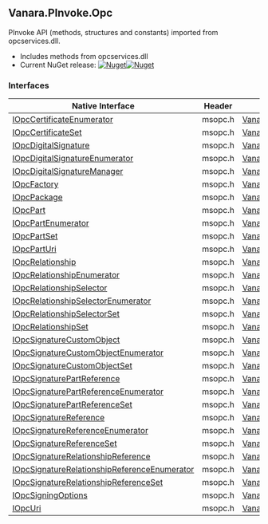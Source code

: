 ## Vanara.PInvoke.Opc  
PInvoke API (methods, structures and constants) imported from opcservices.dll.

- Includes methods from opcservices.dll  
- Current NuGet release: [![Nuget](https://img.shields.io/nuget/v/Vanara.PInvoke.Opc?logo=nuget&style=flat-square)![Nuget](https://img.shields.io/nuget/dt/Vanara.PInvoke.Opc?label=%20&style=flat-square)](https://www.nuget.org/packages/Vanara.PInvoke.Opc)  
### Interfaces  
Native Interface | Header | Managed Interface  
--- | --- | ---  
[IOpcCertificateEnumerator](https://www.google.com/search?num=5&q=IOpcCertificateEnumerator+site%3Adocs.microsoft.com) | msopc.h | [Vanara.PInvoke.Opc.IOpcCertificateEnumerator](https://github.com/dahall/Vanara/search?l=C%23&q=IOpcCertificateEnumerator)  
[IOpcCertificateSet](https://www.google.com/search?num=5&q=IOpcCertificateSet+site%3Adocs.microsoft.com) | msopc.h | [Vanara.PInvoke.Opc.IOpcCertificateSet](https://github.com/dahall/Vanara/search?l=C%23&q=IOpcCertificateSet)  
[IOpcDigitalSignature](https://www.google.com/search?num=5&q=IOpcDigitalSignature+site%3Adocs.microsoft.com) | msopc.h | [Vanara.PInvoke.Opc.IOpcDigitalSignature](https://github.com/dahall/Vanara/search?l=C%23&q=IOpcDigitalSignature)  
[IOpcDigitalSignatureEnumerator](https://www.google.com/search?num=5&q=IOpcDigitalSignatureEnumerator+site%3Adocs.microsoft.com) | msopc.h | [Vanara.PInvoke.Opc.IOpcDigitalSignatureEnumerator](https://github.com/dahall/Vanara/search?l=C%23&q=IOpcDigitalSignatureEnumerator)  
[IOpcDigitalSignatureManager](https://www.google.com/search?num=5&q=IOpcDigitalSignatureManager+site%3Adocs.microsoft.com) | msopc.h | [Vanara.PInvoke.Opc.IOpcDigitalSignatureManager](https://github.com/dahall/Vanara/search?l=C%23&q=IOpcDigitalSignatureManager)  
[IOpcFactory](https://www.google.com/search?num=5&q=IOpcFactory+site%3Adocs.microsoft.com) | msopc.h | [Vanara.PInvoke.Opc.IOpcFactory](https://github.com/dahall/Vanara/search?l=C%23&q=IOpcFactory)  
[IOpcPackage](https://www.google.com/search?num=5&q=IOpcPackage+site%3Adocs.microsoft.com) | msopc.h | [Vanara.PInvoke.Opc.IOpcPackage](https://github.com/dahall/Vanara/search?l=C%23&q=IOpcPackage)  
[IOpcPart](https://www.google.com/search?num=5&q=IOpcPart+site%3Adocs.microsoft.com) | msopc.h | [Vanara.PInvoke.Opc.IOpcPart](https://github.com/dahall/Vanara/search?l=C%23&q=IOpcPart)  
[IOpcPartEnumerator](https://www.google.com/search?num=5&q=IOpcPartEnumerator+site%3Adocs.microsoft.com) | msopc.h | [Vanara.PInvoke.Opc.IOpcPartEnumerator](https://github.com/dahall/Vanara/search?l=C%23&q=IOpcPartEnumerator)  
[IOpcPartSet](https://www.google.com/search?num=5&q=IOpcPartSet+site%3Adocs.microsoft.com) | msopc.h | [Vanara.PInvoke.Opc.IOpcPartSet](https://github.com/dahall/Vanara/search?l=C%23&q=IOpcPartSet)  
[IOpcPartUri](https://www.google.com/search?num=5&q=IOpcPartUri+site%3Adocs.microsoft.com) | msopc.h | [Vanara.PInvoke.Opc.IOpcPartUri](https://github.com/dahall/Vanara/search?l=C%23&q=IOpcPartUri)  
[IOpcRelationship](https://www.google.com/search?num=5&q=IOpcRelationship+site%3Adocs.microsoft.com) | msopc.h | [Vanara.PInvoke.Opc.IOpcRelationship](https://github.com/dahall/Vanara/search?l=C%23&q=IOpcRelationship)  
[IOpcRelationshipEnumerator](https://www.google.com/search?num=5&q=IOpcRelationshipEnumerator+site%3Adocs.microsoft.com) | msopc.h | [Vanara.PInvoke.Opc.IOpcRelationshipEnumerator](https://github.com/dahall/Vanara/search?l=C%23&q=IOpcRelationshipEnumerator)  
[IOpcRelationshipSelector](https://www.google.com/search?num=5&q=IOpcRelationshipSelector+site%3Adocs.microsoft.com) | msopc.h | [Vanara.PInvoke.Opc.IOpcRelationshipSelector](https://github.com/dahall/Vanara/search?l=C%23&q=IOpcRelationshipSelector)  
[IOpcRelationshipSelectorEnumerator](https://www.google.com/search?num=5&q=IOpcRelationshipSelectorEnumerator+site%3Adocs.microsoft.com) | msopc.h | [Vanara.PInvoke.Opc.IOpcRelationshipSelectorEnumerator](https://github.com/dahall/Vanara/search?l=C%23&q=IOpcRelationshipSelectorEnumerator)  
[IOpcRelationshipSelectorSet](https://www.google.com/search?num=5&q=IOpcRelationshipSelectorSet+site%3Adocs.microsoft.com) | msopc.h | [Vanara.PInvoke.Opc.IOpcRelationshipSelectorSet](https://github.com/dahall/Vanara/search?l=C%23&q=IOpcRelationshipSelectorSet)  
[IOpcRelationshipSet](https://www.google.com/search?num=5&q=IOpcRelationshipSet+site%3Adocs.microsoft.com) | msopc.h | [Vanara.PInvoke.Opc.IOpcRelationshipSet](https://github.com/dahall/Vanara/search?l=C%23&q=IOpcRelationshipSet)  
[IOpcSignatureCustomObject](https://www.google.com/search?num=5&q=IOpcSignatureCustomObject+site%3Adocs.microsoft.com) | msopc.h | [Vanara.PInvoke.Opc.IOpcSignatureCustomObject](https://github.com/dahall/Vanara/search?l=C%23&q=IOpcSignatureCustomObject)  
[IOpcSignatureCustomObjectEnumerator](https://www.google.com/search?num=5&q=IOpcSignatureCustomObjectEnumerator+site%3Adocs.microsoft.com) | msopc.h | [Vanara.PInvoke.Opc.IOpcSignatureCustomObjectEnumerator](https://github.com/dahall/Vanara/search?l=C%23&q=IOpcSignatureCustomObjectEnumerator)  
[IOpcSignatureCustomObjectSet](https://www.google.com/search?num=5&q=IOpcSignatureCustomObjectSet+site%3Adocs.microsoft.com) | msopc.h | [Vanara.PInvoke.Opc.IOpcSignatureCustomObjectSet](https://github.com/dahall/Vanara/search?l=C%23&q=IOpcSignatureCustomObjectSet)  
[IOpcSignaturePartReference](https://www.google.com/search?num=5&q=IOpcSignaturePartReference+site%3Adocs.microsoft.com) | msopc.h | [Vanara.PInvoke.Opc.IOpcSignaturePartReference](https://github.com/dahall/Vanara/search?l=C%23&q=IOpcSignaturePartReference)  
[IOpcSignaturePartReferenceEnumerator](https://www.google.com/search?num=5&q=IOpcSignaturePartReferenceEnumerator+site%3Adocs.microsoft.com) | msopc.h | [Vanara.PInvoke.Opc.IOpcSignaturePartReferenceEnumerator](https://github.com/dahall/Vanara/search?l=C%23&q=IOpcSignaturePartReferenceEnumerator)  
[IOpcSignaturePartReferenceSet](https://www.google.com/search?num=5&q=IOpcSignaturePartReferenceSet+site%3Adocs.microsoft.com) | msopc.h | [Vanara.PInvoke.Opc.IOpcSignaturePartReferenceSet](https://github.com/dahall/Vanara/search?l=C%23&q=IOpcSignaturePartReferenceSet)  
[IOpcSignatureReference](https://www.google.com/search?num=5&q=IOpcSignatureReference+site%3Adocs.microsoft.com) | msopc.h | [Vanara.PInvoke.Opc.IOpcSignatureReference](https://github.com/dahall/Vanara/search?l=C%23&q=IOpcSignatureReference)  
[IOpcSignatureReferenceEnumerator](https://www.google.com/search?num=5&q=IOpcSignatureReferenceEnumerator+site%3Adocs.microsoft.com) | msopc.h | [Vanara.PInvoke.Opc.IOpcSignatureReferenceEnumerator](https://github.com/dahall/Vanara/search?l=C%23&q=IOpcSignatureReferenceEnumerator)  
[IOpcSignatureReferenceSet](https://www.google.com/search?num=5&q=IOpcSignatureReferenceSet+site%3Adocs.microsoft.com) | msopc.h | [Vanara.PInvoke.Opc.IOpcSignatureReferenceSet](https://github.com/dahall/Vanara/search?l=C%23&q=IOpcSignatureReferenceSet)  
[IOpcSignatureRelationshipReference](https://www.google.com/search?num=5&q=IOpcSignatureRelationshipReference+site%3Adocs.microsoft.com) | msopc.h | [Vanara.PInvoke.Opc.IOpcSignatureRelationshipReference](https://github.com/dahall/Vanara/search?l=C%23&q=IOpcSignatureRelationshipReference)  
[IOpcSignatureRelationshipReferenceEnumerator](https://www.google.com/search?num=5&q=IOpcSignatureRelationshipReferenceEnumerator+site%3Adocs.microsoft.com) | msopc.h | [Vanara.PInvoke.Opc.IOpcSignatureRelationshipReferenceEnumerator](https://github.com/dahall/Vanara/search?l=C%23&q=IOpcSignatureRelationshipReferenceEnumerator)  
[IOpcSignatureRelationshipReferenceSet](https://www.google.com/search?num=5&q=IOpcSignatureRelationshipReferenceSet+site%3Adocs.microsoft.com) | msopc.h | [Vanara.PInvoke.Opc.IOpcSignatureRelationshipReferenceSet](https://github.com/dahall/Vanara/search?l=C%23&q=IOpcSignatureRelationshipReferenceSet)  
[IOpcSigningOptions](https://www.google.com/search?num=5&q=IOpcSigningOptions+site%3Adocs.microsoft.com) | msopc.h | [Vanara.PInvoke.Opc.IOpcSigningOptions](https://github.com/dahall/Vanara/search?l=C%23&q=IOpcSigningOptions)  
[IOpcUri](https://www.google.com/search?num=5&q=IOpcUri+site%3Adocs.microsoft.com) | msopc.h | [Vanara.PInvoke.Opc.IOpcUri](https://github.com/dahall/Vanara/search?l=C%23&q=IOpcUri)  
